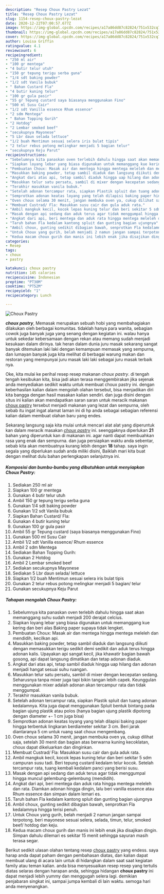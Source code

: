 ```yaml
---
description: "Resep Choux Pastry Lezat"
title: "Resep Choux Pastry Lezat"
slug: 1154-resep-choux-pastry-lezat
date: 2020-12-22T07:00:57.677Z
image: https://img-global.cpcdn.com/recipes/a17a86dd87c82824/751x532cq70/choux-pastry-foto-resep-utama.jpg
thumbnail: https://img-global.cpcdn.com/recipes/a17a86dd87c82824/751x532cq70/choux-pastry-foto-resep-utama.jpg
cover: https://img-global.cpcdn.com/recipes/a17a86dd87c82824/751x532cq70/choux-pastry-foto-resep-utama.jpg
author: Louisa Griffin
ratingvalue: 4.1
reviewcount: 6
recipeingredient:
- "250 ml air"
- "100 gr mentega"
- "4 butir telur utuh"
- "150 gr tepung terigu serba guna"
- "1/4 sdt baking powder"
- "1/2 sdt Vanila bubuk"
- " Bahan Custard Fla"
- "4 butir kuning telur"
- "100 gr gula pasir"
- "55 gr Tepung custard saya biasanya menggunakan Fino"
- "500 ml Susu Cair"
- "1/2 sdt Vanilla essence Rhum essence"
- "2 sdm Mentega"
- " Bahan Topping Gurih"
- "2 Hotdog"
- "2 Lembar smoked beef"
- "secukupnya Mayonese"
- "5 Lbr daun selada lettuce"
- "1/2 buah Mentimun sesuai selera iris bulat tipis"
- "2 telur rebus potong melingkar menjadi 5 bagian telur"
- "secukupnya Keju Parut"
recipeinstructions:
- "Sebelumnya kita panaskan oven terlebih dahulu hingga saat akan memanggang suhu sudah menjadi 200 derajat celcius."
- "Siapkan loyang lebar yang biasa digunakan untuk memanggang kue kering dan beri alas Baking paper supaya tidak lengket."
- "Pembuatan Choux: Masak air dan mentega hingga mentega meleleh dan mendidih, kecilkan api."
- "Masukkan baking powder, tetap sambil diaduk dan langsung diikuti dengan memasukkan terigu sedikit demi sedikit dan aduk terus hingga adonan kalis. Upayakan api sangat kecil, jika khawatir bagian bawah gosong, api dapat langsung dimatikan dan tetap adonan diaduk."
- "Angkat dari atas api, tetap sambil diaduk hingga uap hilang dan adonan menjadi hangat sesuai suhu ruangan."
- "Masukkan telur satu persatu, sambil di mixer dengan kecepatan sedang. Seharusnya tanpa mixer juga tapi bikin tangan lebih capek. Keunggulan menggunakan mixer adalah adonan akan tercampur rata dan tidak menggumpal."
- "Terakhir masukkan vanila bubuk."
- "Setelah adonan tercampur rata, siapkan Plastik spluit dan tuang adonan kedalamnya. Kita juga dapat menggunakan Spluit bentuk bintang pada bagian ujung plastik atau polos (hanya bagian ujung plastik dipotong dengan diameter +- 1 cm juga bisa)"
- "Semprotkan adonan keatas loyang yang telah dilapisi baking paper hingga terbentuk lingkaran berdiameter sekitar 3 cm. Beri jarak diantaranya 5 cm untuk ruang saat choux mengembang."
- "Oven choux selama 30 menit, jangan membuka oven ya, cukup dilihat saja, setelah 30 menit dan bagian atas berwarna kuning kecoklatan, choux dapat dikeluarkan dan dinginkan."
- "Membuat Custrad/ Fla: Masukkan susu cair dan gula aduk rata."
- "Ambil mangkuk kecil, kocok lepas kuning telur dan beri sekitar 5 sdm campuran susu tadi. Beri tepung custard kedalam telur kocok. Setelah tercampur rata, tuang kembali kedalam panci yang berisi susu."
- "Masak dengan api sedang dan aduk terus agar tidak menggumpal hingga muncul gelembung-gelembung (mendidih)."
- "Angkat dari api, beri mentega dan aduk rata hingga mentega meleleh dan rata. Diamkan adonan hingga dingin, lalu beri vanilla essence atau Rhum essence dan simpan dalam lemari es."
- "Taruh bahan Fla kedalam kantong spluit dan gunting bagian ujungnya"
- "Ambil choux, gunting sedikit dibagian bawah, senprotkan Fla kedalamnya hingga terisi penuh."
- "Untuk Choux yang gurih, belah menjadi 2 namun jangan sampai terpotong. beri mayonese sesuai selera, selada, timun, telur, smoked beef/ hotdog dan keju."
- "Kedua macam choux gurih dan manis ini lebih enak jika disajikan dingin. Simpan dahulu dilemari es sekitar 15 menit sehingga sayuran masih terasa segar."
categories:
- Resep
tags:
- choux
- pastry

katakunci: choux pastry 
nutrition: 145 calories
recipecuisine: Indonesian
preptime: "PT30M"
cooktime: "PT52M"
recipeyield: "1"
recipecategory: Lunch

---
```



![Choux Pastry](https://img-global.cpcdn.com/recipes/a17a86dd87c82824/751x532cq70/choux-pastry-foto-resep-utama.jpg)

<b><i>choux pastry</i></b>, Memasak merupakan sebuah hobi yang membahagiakan dilakukan oleh berbagai komunitas. tidaklah hanya para wanita, sebagian cowok juga banyak juga yang senang dengan kegiatan ini. walau hanya untuk sekedar kebersamaan dengan rekan atau memang sudah menjadi kesukaan dalam dirinya. tak heran dalam dunia juru masak sekarang sangat banyak ditemukan laki laki dengan kemampuan memasak yang sempurna, dan lumayan banyak juga kita melihat di berbagai warung makan dan restoran yang mempunyai juru masak laki laki sebagai juru masak terbaik nya.

Oke, kita mulai ke perihal resep resep makanan <i>choux pastry</i>. di tengah tengah kesibukan kita, bisa jadi akan terasa menggembirakan jika sejenak anda menyediakan sedikit waktu untuk membuat choux pastry ini. dengan keberhasilan kalian dalam mengolah olahan tersebut, bisa menjadikan diri kita bangga dengan hasil masakan kalian sendiri. dan juga disini dengan situs ini kalian akan mendapatkan saran saran untuk meracik makanan <u>choux pastry</u> tersebut menjadi makanan yang lezat dan sempurna, oleh sebab itu ingat ingat alamat laman ini di hp anda sebagai sebagian referensi kalian dalam membuat olahan baru yang endes.




Sekarang langsung saja kita mulai untuk mencari alat alat yang diperuntuk kan dalam meracik masakan <u><i>choux pastry</i></u> ini. seenggaknya diperlukan <b>21</b> bahan yang diperuntuk kan di makanan ini. agar nanti dapat membuahkan rasa yang enak dan sempurna. dan juga persiapkan waktu anda sebentar, sebab kita akan membuatnya kurang lebih dengan <b>18</b> tahap. saya ingin segala yang diperlukan sudah anda miliki disini, Baiklah mari kita buat dengan melihat dulu bahan perlengkapan selanjutnya ini.

<!--inarticleads1-->

##### Komposisi dan bumbu-bumbu yang dibutuhkan untuk menyiapkan Choux Pastry:

1. Sediakan 250 ml air
1. Siapkan 100 gr mentega
1. Gunakan 4 butir telur utuh
1. Ambil 150 gr tepung terigu serba guna
1. Gunakan 1/4 sdt baking powder
1. Gunakan 1/2 sdt Vanila bubuk
1. Siapkan  Bahan Custard/ Fla:
1. Gunakan 4 butir kuning telur
1. Gunakan 100 gr gula pasir
1. Ambil 55 gr Tepung custard (saya biasanya menggunakan Fino)
1. Gunakan 500 ml Susu Cair
1. Ambil 1/2 sdt Vanilla essence/ Rhum essence
1. Ambil 2 sdm Mentega
1. Sediakan  Bahan Topping Gurih:
1. Gunakan 2 Hotdog
1. Ambil 2 Lembar smoked beef
1. Sediakan secukupnya Mayonese
1. Sediakan 5 Lbr daun selada/ lettuce
1. Siapkan 1/2 buah Mentimun sesuai selera iris bulat tipis
1. Gunakan 2 telur rebus potong melingkar menjadi 5 bagian/ telur
1. Gunakan secukupnya Keju Parut




<!--inarticleads2-->

##### Tahapan mengolah Choux Pastry:

1. Sebelumnya kita panaskan oven terlebih dahulu hingga saat akan memanggang suhu sudah menjadi 200 derajat celcius.
1. Siapkan loyang lebar yang biasa digunakan untuk memanggang kue kering dan beri alas Baking paper supaya tidak lengket.
1. Pembuatan Choux: Masak air dan mentega hingga mentega meleleh dan mendidih, kecilkan api.
1. Masukkan baking powder, tetap sambil diaduk dan langsung diikuti dengan memasukkan terigu sedikit demi sedikit dan aduk terus hingga adonan kalis. Upayakan api sangat kecil, jika khawatir bagian bawah gosong, api dapat langsung dimatikan dan tetap adonan diaduk.
1. Angkat dari atas api, tetap sambil diaduk hingga uap hilang dan adonan menjadi hangat sesuai suhu ruangan.
1. Masukkan telur satu persatu, sambil di mixer dengan kecepatan sedang. Seharusnya tanpa mixer juga tapi bikin tangan lebih capek. Keunggulan menggunakan mixer adalah adonan akan tercampur rata dan tidak menggumpal.
1. Terakhir masukkan vanila bubuk.
1. Setelah adonan tercampur rata, siapkan Plastik spluit dan tuang adonan kedalamnya. Kita juga dapat menggunakan Spluit bentuk bintang pada bagian ujung plastik atau polos (hanya bagian ujung plastik dipotong dengan diameter +- 1 cm juga bisa)
1. Semprotkan adonan keatas loyang yang telah dilapisi baking paper hingga terbentuk lingkaran berdiameter sekitar 3 cm. Beri jarak diantaranya 5 cm untuk ruang saat choux mengembang.
1. Oven choux selama 30 menit, jangan membuka oven ya, cukup dilihat saja, setelah 30 menit dan bagian atas berwarna kuning kecoklatan, choux dapat dikeluarkan dan dinginkan.
1. Membuat Custrad/ Fla: Masukkan susu cair dan gula aduk rata.
1. Ambil mangkuk kecil, kocok lepas kuning telur dan beri sekitar 5 sdm campuran susu tadi. Beri tepung custard kedalam telur kocok. Setelah tercampur rata, tuang kembali kedalam panci yang berisi susu.
1. Masak dengan api sedang dan aduk terus agar tidak menggumpal hingga muncul gelembung-gelembung (mendidih).
1. Angkat dari api, beri mentega dan aduk rata hingga mentega meleleh dan rata. Diamkan adonan hingga dingin, lalu beri vanilla essence atau Rhum essence dan simpan dalam lemari es.
1. Taruh bahan Fla kedalam kantong spluit dan gunting bagian ujungnya
1. Ambil choux, gunting sedikit dibagian bawah, senprotkan Fla kedalamnya hingga terisi penuh.
1. Untuk Choux yang gurih, belah menjadi 2 namun jangan sampai terpotong. beri mayonese sesuai selera, selada, timun, telur, smoked beef/ hotdog dan keju.
1. Kedua macam choux gurih dan manis ini lebih enak jika disajikan dingin. Simpan dahulu dilemari es sekitar 15 menit sehingga sayuran masih terasa segar.




Berikut sedikit ulasan olahan tentang resep <u>choux pastry</u> yang endess. saya harap anda dapat paham dengan pembahasan diatas, dan kalian dapat membuat ulang di acara lain untuk di hidangkan dalam saat saat kegiatan family atau teman kalian. anda bisa menyesuaikan resep resep yang tertulis diatas selaras dengan harapan anda, sehingga hidangan <b>choux pastry</b> ini dapat menjadi lebih yummy dan menggugah selera lagi. demikian penjabaran singkat ini, sampai jumpa kembali di lain waktu. semoga hari anda menyenangkan.
